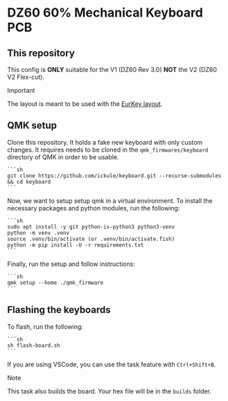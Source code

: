 # DZ60 60% Mechanical Keyboard PCB

## This repository

This config is **ONLY** suitable for the V1 (DZ60 Rev 3.0) **NOT** the V2 (DZ60 V2 Flex-cut).

> [!IMPORTANT]
> The layout is meant to be used with the [EurKey layout](https://eurkey.steffen.bruentjen.eu/start.html).

## QMK setup

Clone this repository. It holds a fake new keyboard with only custom changes. It requires needs to be cloned in the `qmk_firmwares/keyboard` directory of QMK in order to be usable.

    ```sh
    git clone https://github.com/ickule/keyboard.git --recurse-submodules && cd keyboard
    ```

Now, we want to setup setup qmk in a virtual environment.
To install the necessary packages and python modules, run the following:

    ```sh
    sudo apt install -y git python-is-python3 python3-venv
    python -m venv .venv
    source .venv/bin/activate (or .venv/bin/activate.fish)
    python -m pip install -U -r requirements.txt
    ```

Finally, run the setup and follow instructions:

    ```sh
    qmk setup --home ./qmk_firmware
    ```

## Flashing the keyboards

To flash, run the following:

    ```sh
    sh flash-board.sh
    ```

If you are using VSCode, you can use the task feature with `Ctrl+Shift+B`.

> [!NOTE]
> This task also builds the board. Your hex file will be in the `builds` folder.
